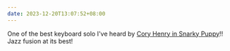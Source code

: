 ```yaml
---
date: 2023-12-20T13:07:52+08:00
---
```

One of the best keyboard solo I've heard by [Cory Henry in Snarky Puppy](https://youtu.be/L_XJ_s5IsQc?si=gRP7owCVVrIEjt3Q)!! Jazz fusion at its best!